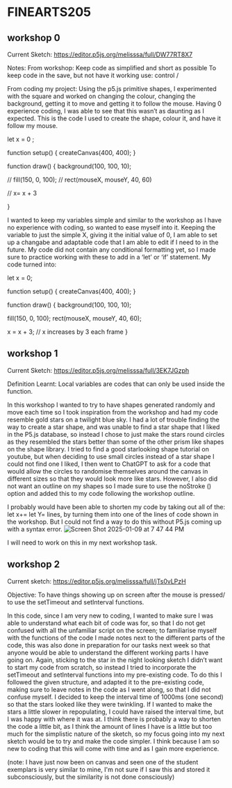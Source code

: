 # FINEARTS205
## workshop 0
Current Sketch: https://editor.p5js.org/melisssa/full/DW77RT8X7 

Notes:
From workshop:
Keep code as simplified and short as possible
To keep code in the save, but not have it working use: control /

From coding my project:
Using the p5.js primitive shapes, I experimented with the square and worked on changing the colour, changing the background, getting it to move and getting it to follow the mouse. Having 0 experience coding, I was able to see that this wasn’t as daunting as I expected. This is the code I used to create the shape, colour it, and have it follow my mouse. 
 


let x = 0 ;

function setup() {
  createCanvas(400, 400);
}

function draw() {
  background(100, 100, 10);
  
//   fill(150, 0, 100);
//   rect(mouseX, mouseY, 40, 60)
  
//   x= x + 3


}

I wanted to keep my variables simple and similar to the workshop as I have no experience with coding, so wanted to ease myself into it. Keeping the variable to just the simple X, giving it the initial value of 0, I am able to set up a changabe and adaptable code that I am able to edit if I need to in the future. My code did not contain any conditional formatting yet, so I made sure to practice working with these to  add in a ‘let’ or ‘if’ statement. My code turned into:

let x = 0;

function setup() {
  createCanvas(400, 400);
}

function draw() {
  background(100, 100, 10);

  fill(150, 0, 100);
  rect(mouseX, mouseY, 40, 60);
  
  x = x + 3; // x increases by 3 each frame
}



## workshop 1
Current Sketch: https://editor.p5js.org/melisssa/full/3EK7JGzph 

Definition Learnt: Local variables are codes that can only be used inside the function.

In this workshop I wanted to try to have shapes generated randomly and move each time so I took inspiration from the workshop and had my code resemble gold stars on a twilight blue sky. I had a lot of trouble finding the way to create a star shape, and was unable to find a star shape that I liked in the P5.js database, so instead I chose to just make the stars round circles as they resembled the stars better than some of the other prism like shapes on the shape library.  I tried to find a good starlooking shape tutorial on youtube, but when deciding to use small circles instead of a star shape I could not find one I liked, I then went to ChatGPT to ask for a code that would allow the circles to randomise themselves around the canvas in different sizes so that they would look more like stars. However, I also did not want an outline on my shapes so I made sure to use the noStroke () option and added this to my code following the workshop outline. 


I probably would have been able to shorten my code by taking out all of the: let x+= let Y= lines, by turning them into one of the lines of code shown in the workshop. But I could not find a way to do this without P5.js coming up with a syntax error. 
![Screen Shot 2025-01-09 at 7 47 44 PM](https://github.com/user-attachments/assets/64863d0d-9777-4fa9-be45-bdba2ed02cba)


I will need to work on this in my next workshop task. 



## workshop 2
Current sketch: https://editor.p5js.org/melisssa/full/jTs0vLPzH 

Objective: To have things showing up on screen after the mouse is pressed/ to use the setTimeout and setInterval functions. 


In this code, since I am very new to coding, I wanted to make sure I was able to understand what each bit of code was for, so that I do not get confused with all the unfamiliar script on the screen; to familiarise myself with the functions of the code I made notes next to the different parts of the code, this was also done in preparation for our tasks next week so that anyone would be able to understand the different working parts I have going on. 
Again, sticking to the star in the night looking sketch I didn’t want to start my code from scratch, so instead I tried to incorporate the setTimeout and setInterval functions into my pre-existing code. To do this I followed the given structure, and adapted it to the pre-existing code, making sure to leave notes in the code as I went along, so that I did not confuse myself. I decided to keep the interval time of 1000ms (one second) so that the stars looked like they were twinkling. If I wanted to make the stars a little slower in repopulating, I could have raised the interval time, but I was happy with where it was at. I think there is probably a way to shorten the code a little bit, as I think the amount of lines I have is a little but too much for the simplistic nature of the sketch, so my focus going into my next sketch would be to try and make the code simpler. I think because I am so new to coding that this will come with time and as I gain more experience. 

(note: I have just now been on canvas and seen one of the student exemplars is very similar to mine, I'm not sure if I saw this and stored it subconsciously, but the similarity is not done consciously)



  
 
 
